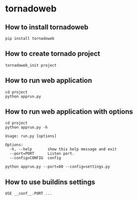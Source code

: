# tornadoweb

## How to install tornadoweb
```
pip install tornadoweb
```

## How to create tornado project

```
tornadoweb_init project
```

## How to run web application
```
cd project
python apprun.py
```
## How to run web application with options
```
cd project
python apprun.py -h

Usage: run.py [options]

Options:
  -h, --help       show this help message and exit
  --port=PORT      Listen port.
  --config=CONFIG  config

python apprun.py --port=80 --config=settings.py
```

## How to use buildins settings
```
USE __conf__.PORT ...
```

